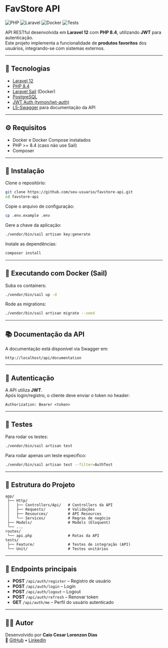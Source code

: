 # FavStore API

![PHP](https://img.shields.io/badge/PHP-8.4-blue)
![Laravel](https://img.shields.io/badge/Laravel-12-red)
![Docker](https://img.shields.io/badge/Docker-Enabled-blue)
![Tests](https://github.com/seu-usuario/favstore-api/actions/workflows/tests.yml/badge.svg)

API RESTful desenvolvida em **Laravel 12** com **PHP 8.4**, utilizando **JWT** para autenticação.  
Este projeto implementa a funcionalidade de **produtos favoritos** dos usuários, integrando-se com sistemas externos.

---

## 🚀 Tecnologias

- [Laravel 12](https://laravel.com/)
- [PHP 8.4](https://www.php.net/)
- [Laravel Sail](https://laravel.com/docs/master/sail) (Docker)
- [PostgreSQL](https://www.postgresql.org/)
- [JWT Auth (tymon/jwt-auth)](https://github.com/tymondesigns/jwt-auth)
- [L5-Swagger](https://github.com/DarkaOnLine/L5-Swagger) para documentação da API

---

## ⚙️ Requisitos

- Docker e Docker Compose instalados
- PHP >= 8.4 (caso não use Sail)
- Composer

---

## 🔧 Instalação

Clone o repositório:

```bash
git clone https://github.com/seu-usuario/favstore-api.git
cd favstore-api
```

Copie o arquivo de configuração:

```bash
cp .env.example .env
```

Gere a chave da aplicação:

```bash
./vendor/bin/sail artisan key:generate
```

Instale as dependências:

```bash
composer install
```

---

## 🐳 Executando com Docker (Sail)

Suba os containers:

```bash
./vendor/bin/sail up -d
```

Rode as migrations:

```bash
./vendor/bin/sail artisan migrate --seed
```

---

## 📚 Documentação da API

A documentação está disponível via Swagger em:

```
http://localhost/api/documentation
```

---

## 🔑 Autenticação

A API utiliza **JWT**.  
Após login/registro, o cliente deve enviar o token no header:

```http
Authorization: Bearer <token>
```

---

## 🧪 Testes

Para rodar os testes:

```bash
./vendor/bin/sail artisan test
```

Para rodar apenas um teste específico:

```bash
./vendor/bin/sail artisan test --filter=AuthTest
```

---

## 📂 Estrutura do Projeto

```
app/
 ├── Http/
 │   ├── Controllers/Api/   # Controllers da API
 │   ├── Requests/          # Validações
 │   ├── Resources/         # API Resources
 │   └── Services/          # Regras de negócio
 ├── Models/                # Models (Eloquent)
 └── ...
routes/
 └── api.php                # Rotas da API
tests/
 ├── Feature/               # Testes de integração (API)
 └── Unit/                  # Testes unitários
```

---

## 📌 Endpoints principais

- **POST** `/api/auth/register` – Registro de usuário  
- **POST** `/api/auth/login` – Login  
- **POST** `/api/auth/logout` – Logout  
- **POST** `/api/auth/refresh` – Renovar token  
- **GET** `/api/auth/me` – Perfil do usuário autenticado  

---

## 👨‍💻 Autor

Desenvolvido por **Caio Cesar Lorenzon Dias**  
🔗 [GitHub](https://github.com/CaioCLDias) • [LinkedIn](https://www.linkedin.com/in/caio-cesar-lorenzon-dias/)
